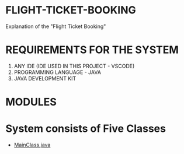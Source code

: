 # FLIGHT-TICKET-BOOKING

Explanation of the "Flight Ticket Booking"

# REQUIREMENTS FOR THE SYSTEM

1. ANY IDE (IDE USED IN THIS PROJECT - VSCODE)
2. PROGRAMMING LANGUAGE - JAVA
3. JAVA DEVELOPMENT KIT

# MODULES 

<h1>System consists of Five Classes</h1>

- <a href="https://github.com/aravind452/FLIGHT-TICKET-BOOKING/blob/main/MainClass.java"> MainClass.java </a>





